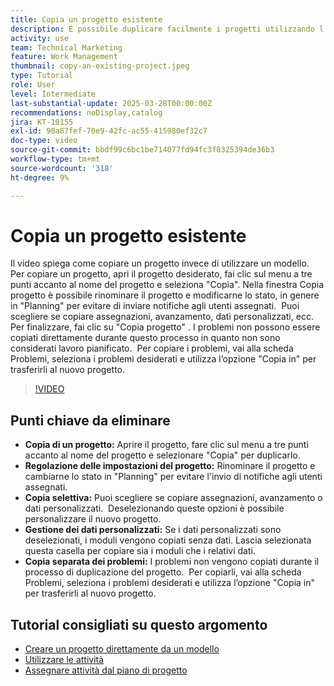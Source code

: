 ```yaml
---
title: Copia un progetto esistente
description: È possibile duplicare facilmente i progetti utilizzando l’opzione "Copia" nel menu a tre punti, rinominando e impostando lo stato su "Pianificazione", copiando dati e moduli personalizzati e trasferendo i problemi separatamente tramite la scheda Problemi per impostazioni di progetto personalizzate.
activity: use
team: Technical Marketing
feature: Work Management
thumbnail: copy-an-existing-project.jpeg
type: Tutorial
role: User
level: Intermediate
last-substantial-update: 2025-03-28T00:00:00Z
recommendations: noDisplay,catalog
jira: KT-10155
exl-id: 90a87fef-70e9-42fc-ac55-415980ef32c7
doc-type: video
source-git-commit: bbdf99c6bc1be714077fd94fc3f8325394de36b3
workflow-type: tm+mt
source-wordcount: '318'
ht-degree: 9%

---
```


# Copia un progetto esistente

Il video spiega come copiare un progetto invece di utilizzare un modello. &#x200B; Per copiare un progetto, apri il progetto desiderato, fai clic sul menu a tre punti accanto al nome del progetto e seleziona &quot;Copia&quot;. &#x200B; Nella finestra Copia progetto è possibile rinominare il progetto e modificarne lo stato, in genere in &quot;Planning&quot; per evitare di inviare notifiche agli utenti assegnati. &#x200B; Puoi scegliere se copiare assegnazioni, avanzamento, dati personalizzati, ecc. &#x200B;
Per finalizzare, fai clic su &quot;Copia progetto&quot; &#x200B;.
I problemi non possono essere copiati direttamente durante questo processo in quanto non sono considerati lavoro pianificato. &#x200B; Per copiare i problemi, vai alla scheda Problemi, seleziona i problemi desiderati e utilizza l’opzione &quot;Copia in&quot; per trasferirli al nuovo progetto. &#x200B;


>[!VIDEO](https://video.tv.adobe.com/v/3456046/?quality=12&learn=on&enablevpops=1&captions=ita)

## Punti chiave da eliminare

* **Copia di un progetto:** Aprire il progetto, fare clic sul menu a tre punti accanto al nome del progetto e selezionare &quot;Copia&quot; per duplicarlo. &#x200B;
* **Regolazione delle impostazioni del progetto:** Rinominare il progetto e cambiarne lo stato in &quot;Planning&quot; per evitare l&#39;invio di notifiche agli utenti assegnati.
* **Copia selettiva:** Puoi scegliere se copiare assegnazioni, avanzamento o dati personalizzati. &#x200B; Deselezionando queste opzioni è possibile personalizzare il nuovo progetto.
* **Gestione dei dati personalizzati:** Se i dati personalizzati sono deselezionati, i moduli vengono copiati senza dati. &#x200B; Lascia selezionata questa casella per copiare sia i moduli che i relativi dati. &#x200B;
* **Copia separata dei problemi:** I problemi non vengono copiati durante il processo di duplicazione del progetto. &#x200B; Per copiarli, vai alla scheda Problemi, seleziona i problemi desiderati e utilizza l’opzione &quot;Copia in&quot; per trasferirli al nuovo progetto. &#x200B;


## Tutorial consigliati su questo argomento

* [Creare un progetto direttamente da un modello](/help/manage-work/create-and-manage-project-templates/create-a-project-directly-from-a-template.md)
* [Utilizzare le attività](/help/manage-work/tasks/work-with-tasks.md)
* [Assegnare attività dal piano di progetto](/help/manage-work/tasks/assign-tasks-from-the-project-plan.md)
